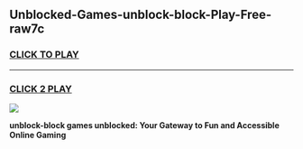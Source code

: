 
## Unblocked-Games-unblock-block-Play-Free-raw7c
<h3>
<a href="https://premium76.site?title=unblock-block&ref=21A">CLICK TO PLAY</a></h3>
<hr>

<h3>
<a href="https://premium76.site?title=unblock-block&ref=21A">CLICK 2 PLAY</a>
  
</h3>

<a href="https://premium76.site?title=unblock-block&ref=21A"><img src="https://clearcache.store/games.png"></a>


**unblock-block games unblocked: Your Gateway to Fun and Accessible Online Gaming**
